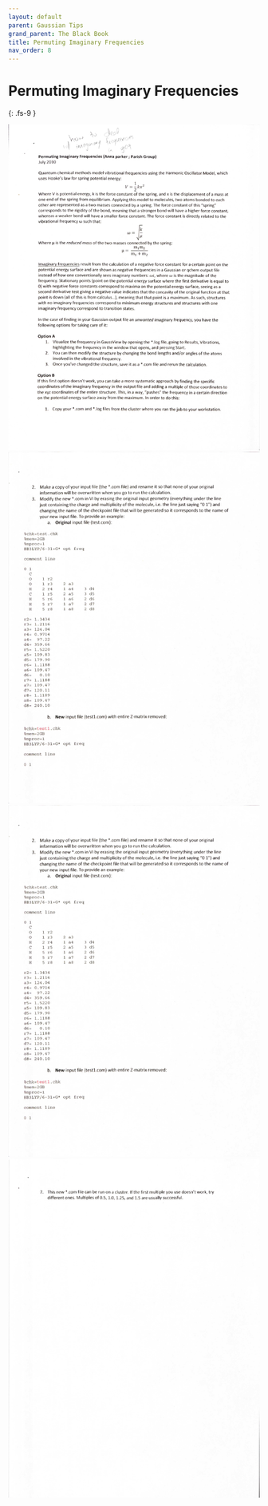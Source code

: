 ```yaml
---
layout: default
parent: Gaussian Tips
grand_parent: The Black Book
title: Permuting Imaginary Frequencies
nav_order: 8
---
```


# Permuting Imaginary Frequencies
{: .fs-9 }

<img alt="permute_imag_freq_Page_1.jpg" src="https://github.com/np3wu/Spydur_Guide/blob/documentation/images/blackbook/permute_imag_freq_Page_1.jpg?raw=true" data-hpc="true" class="Box-sc-g0xbh4-0 kzRgrI">

<img alt="permute_imag_freq_Page_2.jpg" src="https://github.com/np3wu/Spydur_Guide/blob/documentation/images/blackbook/permute_imag_freq_Page_2.jpg?raw=true" data-hpc="true" class="Box-sc-g0xbh4-0 kzRgrI">

<img alt="permute_imag_freq_Page_2.jpg" src="https://github.com/np3wu/Spydur_Guide/blob/documentation/images/blackbook/permute_imag_freq_Page_2.jpg?raw=true" data-hpc="true" class="Box-sc-g0xbh4-0 kzRgrI">

<img alt="permute_imag_freq_Page_4.jpg" src="https://github.com/np3wu/Spydur_Guide/blob/documentation/images/blackbook/permute_imag_freq_Page_4.jpg?raw=true" data-hpc="true" class="Box-sc-g0xbh4-0 kzRgrI">